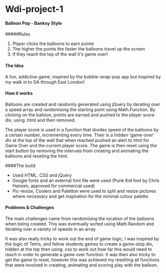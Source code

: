 # Wdi-project-1

#### Balloon Pop - Banksy Style

#####Rules

1. Player clicks the balloons to earn points
2. The higher the points the faster the balloons travel up the screen
3. If they reach the top of the wall it's game over!


#### The Idea

A fun, addictive game, inspired by the bubble-wrap-pop app but inspired by my walk in to GA through East London! 

#### How it works

Balloons are created and randomly generated using jQuery by iterating over a speed array and randomising the starting point using Math.Function. By clicking on the balloon, points are earned and pushed to the player score div, using .html and then removed. 

The player score is used in a function that divides speed of the balloons by a certain number, incrementing every time. Their is a hidden 'game-over' div at the top of the wall that when reached pushed an alert to html for Game Over and the current player score. The game is then reset using the start button by removing the intervals from creating and animating the balloons and reseting the html.


####The build

* Used HTML, CSS and jQuery
* Google fonts and an external font file were used (Punk Kid font by Chris Hansen, approved for commercial used)
* Pic-resize, Coolers and Paletton were used to split and resize pictures where necessary and get inspiration for the minimal colour palette.


#### Problems & Challenges

The main challenges came from randomising the location of the balloons when being created. This was eventually sorted using Math.Random and iterating over a variety of speeds in an array. 

It was also really tricky to work out the end of game logic, I was inspired by the logic of Tetris, and fellow students games to create a game-stop div, hidden at the top then using .css to work out how far this would need to reach in order to generate a game over function. It was then also tricky to get the game to reset, however this was achieved my resetting all functions that were involved in creating, animating and scoring play with the balloon.

